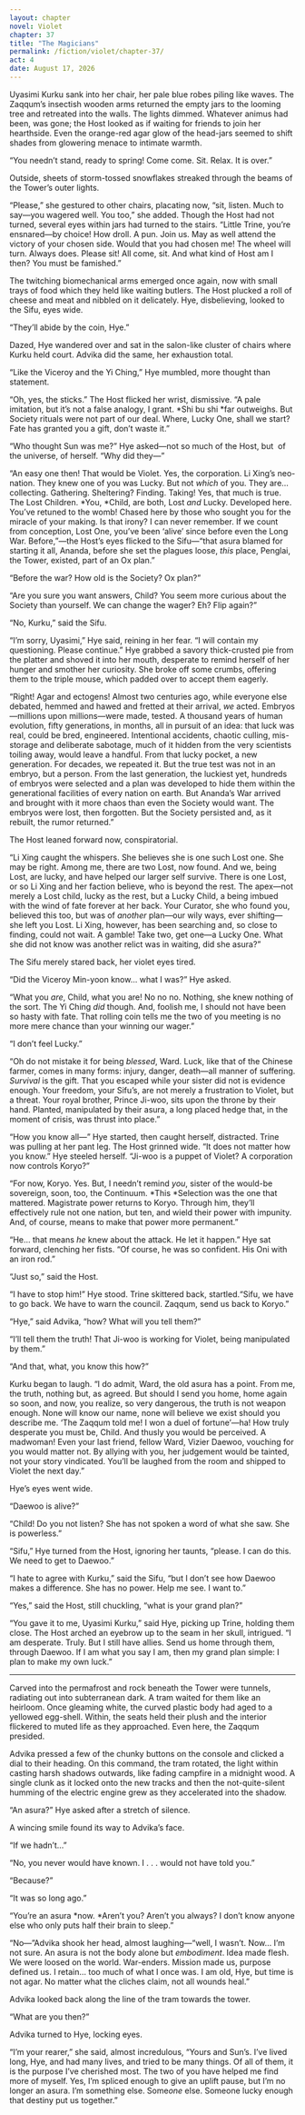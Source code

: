 ```yaml
---
layout: chapter
novel: Violet
chapter: 37
title: "The Magicians"
permalink: /fiction/violet/chapter-37/
act: 4
date: August 17, 2026
---
```

Uyasimi Kurku sank into her chair, her pale blue robes piling like waves. The Zaqqum’s insectish wooden arms returned the empty jars to the looming tree and retreated into the walls. The lights dimmed. Whatever animus had been, was gone; the Host looked as if waiting for friends to join her hearthside. Even the orange-red agar glow of the head-jars seemed to shift shades from glowering menace to intimate warmth.

“You needn’t stand, ready to spring! Come come. Sit. Relax. It is over.”

Outside, sheets of storm-tossed snowflakes streaked through the beams of the Tower’s outer lights. 

“Please,” she gestured to other chairs, placating now, “sit, listen. Much to say—you wagered well. You too,” she added. Though the Host had not turned, several eyes within jars had turned to the stairs. “Little Trine, you’re ensnared—by choice! How droll. A pun. Join us. May as well attend the victory of your chosen side. Would that you had chosen me! The wheel will turn. Always does. Please sit! All come, sit. And what kind of Host am I then? You must be famished.” 

The twitching biomechanical arms emerged once again, now with small trays of food which they held like waiting butlers. The Host plucked a roll of cheese and meat and nibbled on it delicately. Hye, disbelieving, looked to the Sifu, eyes wide.

“They’ll abide by the coin, Hye.”

Dazed, Hye wandered over and sat in the salon-like cluster of chairs where Kurku held court. Advika did the same, her exhaustion total.

“Like the Viceroy and the Yi Ching,” Hye mumbled, more thought than statement.

“Oh, yes, the sticks.” The Host flicked her wrist, dismissive. “A pale imitation, but it’s not a false analogy, I grant. *Shi bu shi *far outweighs. But Society rituals were not part of our deal. Where, Lucky One, shall we start? Fate has granted you a gift, don’t waste it.”

“Who thought Sun was me?” Hye asked—not so much of the Host, but  of the universe, of herself. “Why did they—”

“An easy one then! That would be Violet. Yes, the corporation. Li Xing’s neo-nation. They knew one of you was Lucky. But not *which* of you. They are… collecting. Gathering. Sheltering? Finding. Taking! Yes, that much is true. The Lost Children. *You, *Child, are both, Lost *and* Lucky. Developed here. You’ve retuned to the womb! Chased here by those who sought you for the miracle of your making. Is that irony? I can never remember. If we count from conception, Lost One, you’ve been ‘alive’ since before even the Long War. Before,”—the Host’s eyes flicked to the Sifu—“that asura blamed for starting it all, Ananda, before she set the plagues loose, *this* place, Penglai, the Tower, existed, part of an Ox plan.”

“Before the war? How old is the Society? Ox plan?”

“Are you sure you want answers, Child? You seem more curious about the Society than yourself. We can change the wager? Eh? Flip again?”

“No, Kurku,” said the Sifu.

“I’m sorry, Uyasimi,” Hye said, reining in her fear. “I will contain my questioning. Please continue.” Hye grabbed a savory thick-crusted pie from the platter and shoved it into her mouth, desperate to remind herself of her hunger and smother her curiosity. She broke off some crumbs, offering them to the triple mouse, which padded over to accept them eagerly.

“Right! Agar and ectogens! Almost two centuries ago, while everyone else debated, hemmed and hawed and fretted at their arrival, *we* acted. Embryos—millions upon millions—were made, tested. A thousand years of human evolution, fifty generations, in months, all in pursuit of an idea: that luck was real, could be bred, engineered. Intentional accidents, chaotic culling, mis-storage and deliberate sabotage, much of it hidden from the very scientists toiling away, would leave a handful. From that lucky pocket, a new generation. For decades, we repeated it. But the true test was not in an embryo, but a person. From the last generation, the luckiest yet, hundreds of embryos were selected and a plan was developed to hide them within the generational facilities of every nation on earth. But Ananda’s War arrived and brought with it more chaos than even the Society would want. The embryos were lost, then forgotten. But the Society persisted and, as it rebuilt, the rumor returned.”

The Host leaned forward now, conspiratorial.

“Li Xing caught the whispers. She believes she is one such Lost one. She may be right. Among me, there are two Lost, now found. And we, being Lost, are lucky, and have helped our larger self survive. There is one Lost, or so Li Xing and her faction believe, who is beyond the rest. The apex—not merely a Lost child, lucky as the rest, but a Lucky Child, a being imbued with the wind of fate forever at her back. Your Curator, she who found you, believed this too, but was of *another* plan—our wily ways, ever shifting—she left you Lost. Li Xing, however, has been searching and, so close to finding, could not wait. A gamble! Take two, get one—a Lucky One. What she did not know was another relict was in waiting, did she asura?”

The Sifu merely stared back, her violet eyes tired.

“Did the Viceroy Min-yoon know… what I was?” Hye asked.

“What you *are*, Child, what you are! No no no. Nothing, she knew nothing of the sort. The Yi Ching *did* though. And, foolish me, I should not have been so hasty with fate. That rolling coin tells me the two of you meeting is no more mere chance than your winning our wager.”

“I don’t feel Lucky.”

“Oh do not mistake it for being *blessed*, Ward. Luck, like that of the Chinese farmer, comes in many forms: injury, danger, death—all manner of suffering. *Survival* is the gift. That you escaped while your sister did not is evidence enough. Your freedom, your Sifu’s, are not merely a frustration to Violet, but a threat. Your royal brother, Prince Ji-woo, sits upon the throne by their hand. Planted, manipulated by their asura, a long placed hedge that, in the moment of crisis, was thrust into place.”

“How you know all—” Hye started, then caught herself, distracted. Trine was pulling at her pant leg. The Host grinned wide. “It does not matter how you know.” Hye steeled herself. “Ji-woo is a puppet of Violet? A corporation now controls Koryo?”

“For now, Koryo. Yes. But, I needn’t remind *you*, sister of the would-be sovereign, soon, too, the Continuum. *This *Selection was the one that mattered. Magistrate power returns to Koryo. Through him, they’ll effectively rule not one nation, but ten, and wield their power with impunity. And, of course, means to make that power more permanent.”

“He… that means *he* knew about the attack. He let it happen.” Hye sat forward, clenching her fists. “Of course, he was so confident. His Oni with an iron rod.”

“Just so,” said the Host.

“I have to stop him!” Hye stood. Trine skittered back, startled.“Sifu, we have to go back. We have to warn the council. Zaqqum, send us back to Koryo.”

“Hye,” said Advika, “how? What will you tell them?”

“I’ll tell them the truth! That Ji-woo is working for Violet, being manipulated by them.”

“And that, what, you know this how?”

Kurku began to laugh. “I do admit, Ward, the old asura has a point. From me, the truth, nothing but, as agreed. But should I send you home, home again so soon, and now, you realize, so very dangerous, the truth is not weapon enough. None will know our name, none will believe we exist should you describe me. ‘The Zaqqum told me! I won a duel of fortune’—ha! How truly desperate you must be, Child. And thusly you would be perceived. A madwoman! Even your last friend, fellow Ward, Vizier Daewoo, vouching for you would matter not. By allying with you, her judgement would be tainted, not your story vindicated. You’ll be laughed from the room and shipped to Violet the next day.”

Hye’s eyes went wide.

“Daewoo is alive?”

“Child! Do you not listen? She has not spoken a word of what she saw. She is powerless.”

“Sifu,” Hye turned from the Host, ignoring her taunts, “please. I can do this. We need to get to Daewoo.”

“I hate to agree with Kurku,” said the Sifu, “but I don’t see how Daewoo makes a difference. She has no power. Help me see. I want to.”

“Yes,” said the Host, still chuckling, “what is your grand plan?”

“You gave it to me, Uyasimi Kurku,” said Hye, picking up Trine, holding them close. The Host arched an eyebrow up to the seam in her skull, intrigued. “I am desperate. Truly. But I still have allies. Send us home through them, through Daewoo. If I am what you say I am, then my grand plan simple: I plan to make my own luck.”

---

Carved into the permafrost and rock beneath the Tower were tunnels, radiating out into subterranean dark. A tram waited for them like an heirloom. Once gleaming white, the curved plastic body had aged to a yellowed egg-shell. Within, the seats held their plush and the interior flickered to muted life as they approached. Even here, the Zaqqum presided.

Advika pressed a few of the chunky buttons on the console and clicked a dial to their heading. On this command, the tram rotated, the light within casting harsh shadows outwards, like fading campfire in a midnight wood. A single clunk as it locked onto the new tracks and then the not-quite-silent humming of the electric engine grew as they accelerated into the shadow.

“An asura?” Hye asked after a stretch of silence.

A wincing smile found its way to Advika’s face.

“If we hadn’t…”

“No, you never would have known. I . . . would not have told you.”

“Because?”

“It was so long ago.”

“You’re an asura *now. *Aren’t you? Aren’t you always? I don’t know anyone else who only puts half their brain to sleep.”

“No—”Advika shook her head, almost laughing—“well, I wasn’t. Now… I’m not sure. An asura is not the body alone but *embodiment*. Idea made flesh. We were loosed on the world. War-enders. Mission made us, purpose defined us. I retain… too much of what I once was. I am old, Hye, but time is not agar. No matter what the cliches claim, not all wounds heal.”

Advika looked back along the line of the tram towards the tower.

“What are you then?”

Advika turned to Hye, locking eyes.

“I’m your rearer,” she said, almost incredulous, “Yours and Sun’s. I’ve lived long, Hye, and had many lives, and tried to be many things. Of all of them, it is the purpose I’ve cherished most. The two of you have helped me find more of myself. Yes, I’m spliced enough to give an uplift pause, but I’m no longer an asura. I’m something else. Some*one* else. Someone lucky enough that destiny put us together.”
